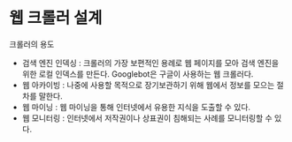 # 웹 크롤러 설계

크롤러의 용도

- 검색 엔진 인덱싱 : 크롤러의 가장 보편적인 용례로 웹 페이지를 모아 검색 엔진을 위한 로컬 인덱스를 만든다. Googlebot은 구글이 사용하는 웹 크롤러다.
- 웹 아카이빙 : 나중에 사용할 목적으로 장기보관하기 위해 웹에서 정보를 모으는 절차를 말한다. 
- 웹 마이닝 : 웹 마이닝을 통해 인터넷에서 유용한 지식을 도출할 수 있다.
- 웹 모니터링 : 인터넷에서 저작권이나 상표권이 침해되는 사례를 모니터링할 수 있다.